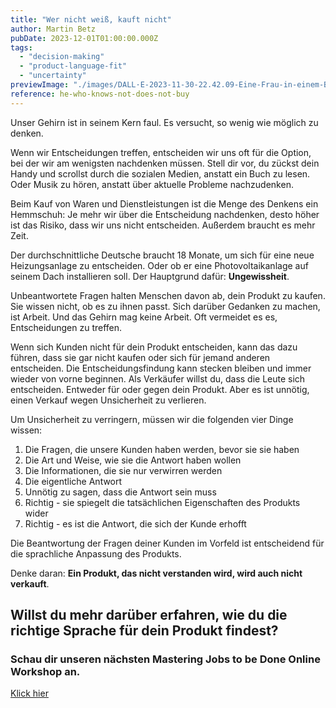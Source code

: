 ```yaml
---
title: "Wer nicht weiß, kauft nicht"
author: Martin Betz
pubDate: 2023-12-01T01:00:00.000Z
tags:
  - "decision-making"
  - "product-language-fit"
  - "uncertainty"
previewImage: "./images/DALL·E-2023-11-30-22.42.09-Eine-Frau-in-einem-Business-Kleid-steht-in-einem-Laden-und-versucht-sich-zwischen-zwei-Produkten-zu-entscheiden.-Ihr-Gesichtsausdruck-zeigt-Verwirrun.png"
reference: he-who-knows-not-does-not-buy
---
```


Unser Gehirn ist in seinem Kern faul. Es versucht, so wenig wie möglich zu denken.

Wenn wir Entscheidungen treffen, entscheiden wir uns oft für die Option, bei der wir am wenigsten nachdenken müssen. Stell dir vor, du zückst dein Handy und scrollst durch die sozialen Medien, anstatt ein Buch zu lesen. Oder Musik zu hören, anstatt über aktuelle Probleme nachzudenken.

Beim Kauf von Waren und Dienstleistungen ist die Menge des Denkens ein Hemmschuh: Je mehr wir über die Entscheidung nachdenken, desto höher ist das Risiko, dass wir uns nicht entscheiden. Außerdem braucht es mehr Zeit.

Der durchschnittliche Deutsche braucht 18 Monate, um sich für eine neue Heizungsanlage zu entscheiden. Oder ob er eine Photovoltaikanlage auf seinem Dach installieren soll. Der Hauptgrund dafür: **Ungewissheit**.

Unbeantwortete Fragen halten Menschen davon ab, dein Produkt zu kaufen. Sie wissen nicht, ob es zu ihnen passt. Sich darüber Gedanken zu machen, ist Arbeit. Und das Gehirn mag keine Arbeit. Oft vermeidet es es, Entscheidungen zu treffen.

Wenn sich Kunden nicht für dein Produkt entscheiden, kann das dazu führen, dass sie gar nicht kaufen oder sich für jemand anderen entscheiden. Die Entscheidungsfindung kann stecken bleiben und immer wieder von vorne beginnen. Als Verkäufer willst du, dass die Leute sich entscheiden. Entweder für oder gegen dein Produkt. Aber es ist unnötig, einen Verkauf wegen Unsicherheit zu verlieren.

Um Unsicherheit zu verringern, müssen wir die folgenden vier Dinge wissen:

1. Die Fragen, die unsere Kunden haben werden, bevor sie sie haben
2. Die Art und Weise, wie sie die Antwort haben wollen
3. Die Informationen, die sie nur verwirren werden
4. Die eigentliche Antwort
5. Unnötig zu sagen, dass die Antwort sein muss
6. Richtig - sie spiegelt die tatsächlichen Eigenschaften des Produkts wider
7. Richtig - es ist die Antwort, die sich der Kunde erhofft

Die Beantwortung der Fragen deiner Kunden im Vorfeld ist entscheidend für die sprachliche Anpassung des Produkts.

Denke daran: **Ein Produkt, das nicht verstanden wird, wird auch nicht verkauft**.

## Willst du mehr darüber erfahren, wie du die richtige Sprache für dein Produkt findest?

### Schau dir unseren nächsten Mastering Jobs to be Done Online Workshop an.

[Klick hier](/leistungen/mastering-jobs-to-be-done-online-workshop/)
